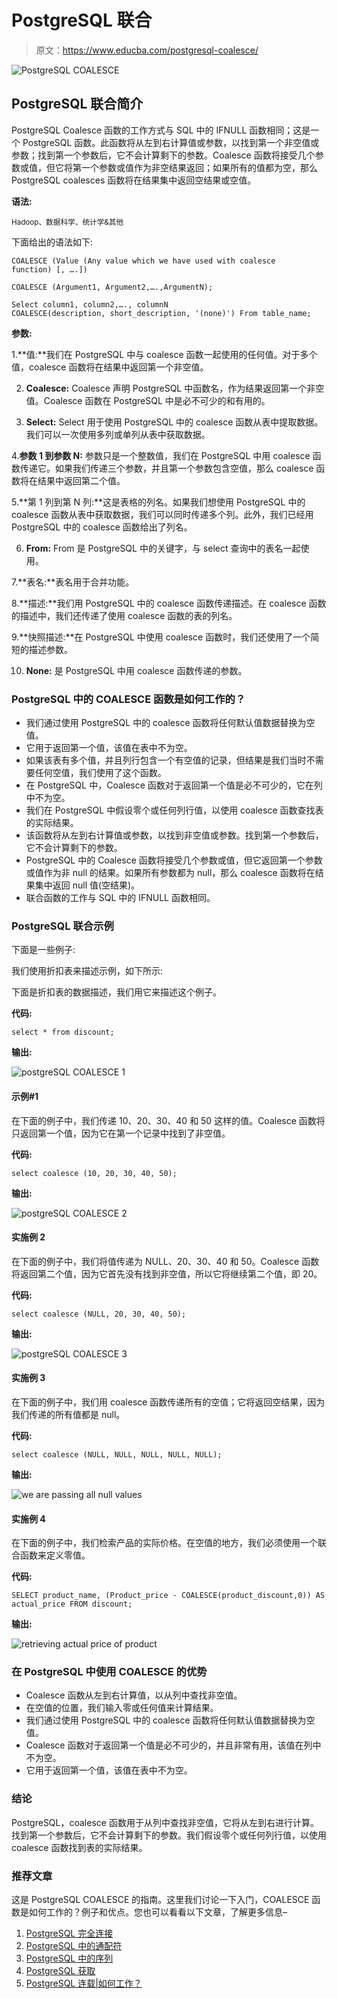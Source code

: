 # PostgreSQL 联合

> 原文：<https://www.educba.com/postgresql-coalesce/>

![PostgreSQL COALESCE](img/276eadef1cd735985ae45d6e5b85e76f.png)



## PostgreSQL 联合简介

PostgreSQL Coalesce 函数的工作方式与 SQL 中的 IFNULL 函数相同；这是一个 PostgreSQL 函数。此函数将从左到右计算值或参数，以找到第一个非空值或参数；找到第一个参数后，它不会计算剩下的参数。Coalesce 函数将接受几个参数或值，但它将第一个参数或值作为非空结果返回；如果所有的值都为空，那么 PostgreSQL coalesces 函数将在结果集中返回空结果或空值。

**语法:**

<small>Hadoop、数据科学、统计学&其他</small>

下面给出的语法如下:

`COALESCE (Value (Any value which we have used with coalesce function) [, ….])`

`COALESCE (Argument1, Argument2,….,ArgumentN);`

`Select column1, column2,…., columnN
COALESCE(description, short_description, '(none)')
From table_name;`

**参数:**

1.**值:**我们在 PostgreSQL 中与 coalesce 函数一起使用的任何值。对于多个值，coalesce 函数将在结果中返回第一个非空值。

2. **Coalesce:** Coalesce 声明 PostgreSQL 中函数名，作为结果返回第一个非空值。Coalesce 函数在 PostgreSQL 中是必不可少的和有用的。

3. **Select:** Select 用于使用 PostgreSQL 中的 coalesce 函数从表中提取数据。我们可以一次使用多列或单列从表中获取数据。

4.**参数 1 到参数 N:** 参数只是一个整数值，我们在 PostgreSQL 中用 coalesce 函数传递它。如果我们传递三个参数，并且第一个参数包含空值，那么 coalesce 函数将在结果中返回第二个值。

5.**第 1 列到第 N 列:**这是表格的列名。如果我们想使用 PostgreSQL 中的 coalesce 函数从表中获取数据，我们可以同时传递多个列。此外，我们已经用 PostgreSQL 中的 coalesce 函数给出了列名。

6. **From:** From 是 PostgreSQL 中的关键字，与 select 查询中的表名一起使用。

7.**表名:**表名用于合并功能。

8.**描述:**我们用 PostgreSQL 中的 coalesce 函数传递描述。在 coalesce 函数的描述中，我们还传递了使用 coalesce 函数的表的列名。

9.**快照描述:**在 PostgreSQL 中使用 coalesce 函数时，我们还使用了一个简短的描述参数。

10. **None:** 是 PostgreSQL 中用 coalesce 函数传递的参数。

### PostgreSQL 中的 COALESCE 函数是如何工作的？

*   我们通过使用 PostgreSQL 中的 coalesce 函数将任何默认值数据替换为空值。
*   它用于返回第一个值，该值在表中不为空。
*   如果该表有多个值，并且列行包含一个有空值的记录，但结果是我们当时不需要任何空值，我们使用了这个函数。
*   在 PostgreSQL 中，Coalesce 函数对于返回第一个值是必不可少的，它在列中不为空。
*   我们在 PostgreSQL 中假设零个或任何列行值，以使用 coalesce 函数查找表的实际结果。
*   该函数将从左到右计算值或参数，以找到非空值或参数。找到第一个参数后，它不会计算剩下的参数。
*   PostgreSQL 中的 Coalesce 函数将接受几个参数或值，但它返回第一个参数或值作为非 null 的结果。如果所有参数都为 null，那么 coalesce 函数将在结果集中返回 null 值(空结果)。
*   联合函数的工作与 SQL 中的 IFNULL 函数相同。

### PostgreSQL 联合示例

下面是一些例子:

我们使用折扣表来描述示例，如下所示:

下面是折扣表的数据描述，我们用它来描述这个例子。

**代码:**

`select * from discount;`

**输出:**

![postgreSQL COALESCE 1](img/9df9652412f0503cb6f871faa4ea188f.png)



#### 示例#1

在下面的例子中，我们传递 10、20、30、40 和 50 这样的值。Coalesce 函数将只返回第一个值，因为它在第一个记录中找到了非空值。

**代码:**

`select coalesce (10, 20, 30, 40, 50);`

**输出:**

![postgreSQL COALESCE 2](img/9b66c267aa87c51459640e42eb66975d.png)



#### 实施例 2

在下面的例子中，我们将值传递为 NULL、20、30、40 和 50。Coalesce 函数将返回第二个值，因为它首先没有找到非空值，所以它将继续第二个值，即 20。

**代码:**

`select coalesce (NULL, 20, 30, 40, 50);`

**输出:**

![postgreSQL COALESCE 3](img/3de00a0e38f06584d8a63fb7c44852fd.png)



#### 实施例 3

在下面的例子中，我们用 coalesce 函数传递所有的空值；它将返回空结果，因为我们传递的所有值都是 null。

**代码:**

`select coalesce (NULL, NULL, NULL, NULL, NULL);`

**输出:**

![we are passing all null values](img/3993a1baf8bcfc8b46faa24ae9bbbafa.png)



#### 实施例 4

在下面的例子中，我们检索产品的实际价格。在空值的地方，我们必须使用一个联合函数来定义零值。

**代码:**

`SELECT product_name, (Product_price - COALESCE(product_discount,0)) AS actual_price FROM discount;`

**输出:**

![retrieving actual price of product](img/f1add077d2cde4fd5db26fb7a683a76f.png)



### 在 PostgreSQL 中使用 COALESCE 的优势

*   Coalesce 函数从左到右计算值，以从列中查找非空值。
*   在空值的位置，我们输入零或任何值来计算结果。
*   我们通过使用 PostgreSQL 中的 coalesce 函数将任何默认值数据替换为空值。
*   Coalesce 函数对于返回第一个值是必不可少的，并且非常有用，该值在列中不为空。
*   它用于返回第一个值，该值在表中不为空。

### 结论

PostgreSQL，coalesce 函数用于从列中查找非空值，它将从左到右进行计算。找到第一个参数后，它不会计算剩下的参数。我们假设零个或任何列行值，以使用 coalesce 函数找到表的实际结果。

### 推荐文章

这是 PostgreSQL COALESCE 的指南。这里我们讨论一下入门，COALESCE 函数是如何工作的？例子和优点。您也可以看看以下文章，了解更多信息–

1.  [PostgreSQL 完全连接](https://www.educba.com/postgresql-full-join/)
2.  [PostgreSQL 中的通配符](https://www.educba.com/wildcards-in-postgresql/)
3.  [PostgreSQL 中的序列](https://www.educba.com/sequence-in-postgresql/)
4.  [PostgreSQL 获取](https://www.educba.com/postgresql-fetch/)
5.  [PostgreSQL 连载|如何工作？](https://www.educba.com/postgresql-serial/)